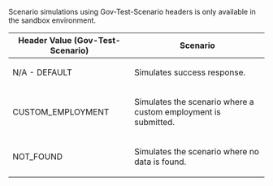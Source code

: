 <p>Scenario simulations using Gov-Test-Scenario headers is only available in the sandbox environment.</p>
<table>
    <thead>
        <tr>
            <th>Header Value (Gov-Test-Scenario)</th>
            <th>Scenario</th>
        </tr>
    </thead>
    <tbody>
        <tr>
            <td><p>N/A - DEFAULT</p></td>
            <td><p>Simulates success response.</p></td>
        </tr>
        <tr>
            <td><p>CUSTOM_EMPLOYMENT</p></td>
            <td><p>Simulates the scenario where a custom employment is submitted.</p></td>
        </tr>
        <tr>
            <td><p>NOT_FOUND</p></td>
            <td><p>Simulates the scenario where no data is found.</p></td>
        </tr>
    </tbody>
</table>